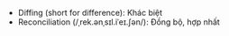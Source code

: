 - Diffing (short for difference): Khác biệt
- Reconciliation (/ˌrek.ənˌsɪl.iˈeɪ.ʃən/): Đồng bộ, hợp nhất

